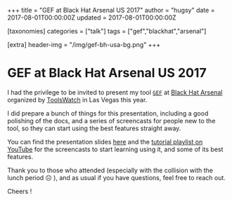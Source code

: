 +++
title = "GEF at Black Hat Arsenal US 2017"
author = "hugsy"
date = 2017-08-01T00:00:00Z
updated = 2017-08-01T00:00:00Z

[taxonomies]
categories = ["talk"]
tags = ["gef","blackhat","arsenal"]

[extra]
header-img = "/img/gef-bh-usa-bg.png"
+++

# GEF at Black Hat Arsenal US 2017

I had the privilege to be invited to present my tool [`GEF`](https://github.com/hugsy/gef) at [Black Hat Arsenal](https://blackhat.com) organized by [ToolsWatch](https://toolswatch.org) in Las Vegas this year.

I did prepare a bunch of things for this presentation, including a good polishing of the docs, and a series of screencasts for people new to the tool, so they can start using the best features straight away.

You can find the presentation slides [here](http://christophe.alladoum.free.fr/public/blackhat-2017/BH-USA-17-Alladoum-GDB-Enhanced-Features.pdf) and the [tutorial playlist on YouTube](https://goo.gl/1QAZM4) for the screencasts to start learning using it, and some of its best features.

Thank you to those who attended (especially with the collision with the lunch period ☹ ), and as usual if you have questions, feel free to reach out.

Cheers !
